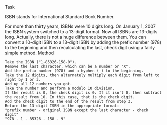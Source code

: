Task

ISBN stands for International Standard Book Number.

For more than thirty years, ISBNs were 10 digits long. On January 1, 2007 the ISBN system switched to a 13-digit format. Now all ISBNs are 13-digits long. Actually, there is not a huge difference between them. You can convert a 10-digit ISBN to a 13-digit ISBN by adding the prefix number (978) to the beginning and then recalculating the last, check digit using a fairly simple method.
Method

    Take the ISBN ("1-85326-158-0").
    Remove the last character, which can be a number or "X".
    Add the prefix number (978) and a hyphen (-) to the beginning.
    Take the 12 digits, then alternately multiply each digit from left to right by 1 or 3.
    Add up all 12 numbers you got.
    Take the number and perform a modulo 10 division.
    If the result is 0, the check digit is 0. If it isn't 0, then subtract the result from 10. In this case, that is the check digit.
    Add the check digit to the end of the result from step 3.
    Return the 13-digit ISBN in the appropriate format:
    "prefix number - original ISBN except the last character - check digit"
    "978 - 1 - 85326 - 158 - 9"
